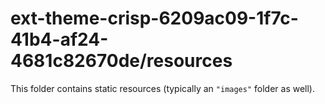 # ext-theme-crisp-6209ac09-1f7c-41b4-af24-4681c82670de/resources

This folder contains static resources (typically an `"images"` folder as well).
